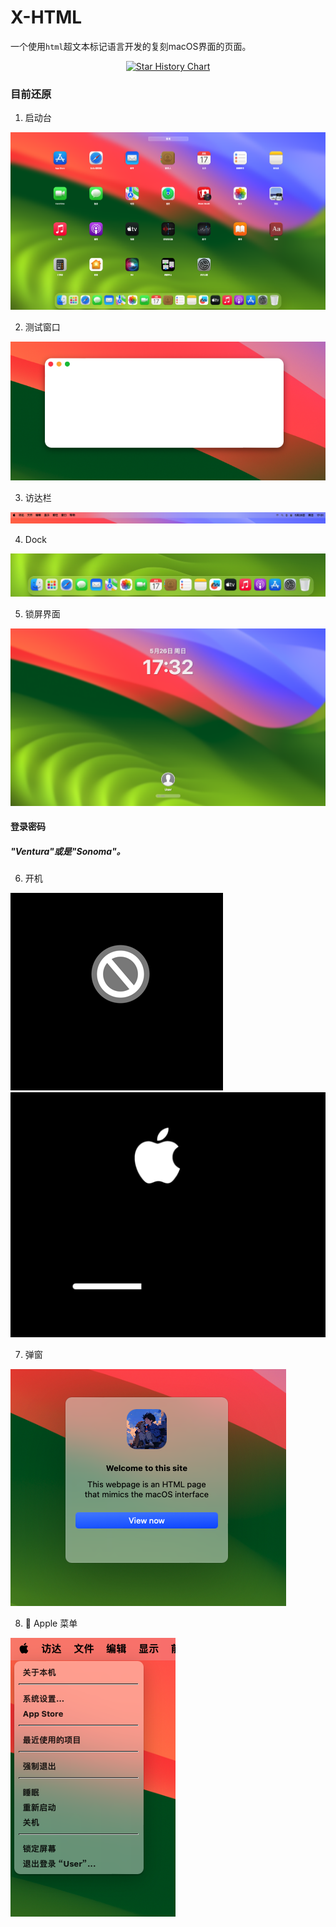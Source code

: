 # X-HTML

一个使用`html`超文本标记语言开发的复刻macOS界面的页面。

<p align="center">
    <a href="https://star-history.com/#CodeCrafter-TL/x-html&Date">
        <picture>
            <source media="(prefers-color-scheme: dark)" srcset="https://api.star-history.com/svg?repos=CodeCrafter-TL/x-html&type=Date&theme=dark" />
            <source media="(prefers-color-scheme: light)" srcset="https://api.star-history.com/svg?repos=CodeCrafter-TL/x-html&type=Date" />
            <img alt="Star History Chart" src="https://api.star-history.com/svg?repos=CodeCrafter-TL/x-html&type=Date" />
        </picture>
    </a>
</p>

### 目前还原

1. 启动台

![启动台效果](/docs/7178ac3093c0586a4a3307e75e82dbc5.png)

2. 测试窗口

![窗口测试](/docs/1aba74bffe1ca5e83421e0cb6c2ce1ca.png)

3. 访达栏

![效果](/docs/61be7518d9a20bcee4703f06ecd79ac0.png)

4. Dock

![效果](/docs/254899096110b22a1834f99a01952417.png)

5. 锁屏界面

![界面](/docs/a1d6f3f493c9a08268a1ace2c2b3fcd6.png)

#### 登录密码
##### "Ventura"或是"Sonoma"。

6. 开机

![禁行](/docs/d8df205d843add0188f3da6d397ce4ad.png)![开机](/docs/2f2e16f7e67f2cedd3ab68dc5a6730cd.png)

7. 弹窗

![alert](/docs/fe465bda5e44310dc83be769a8b973b0.png)

8.  Apple 菜单

![apple menu](/docs/dcc7840aa99b7df78b3235f04ab67a82.png)
